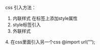css 引入方法：
1. 内联样式 在标签上添加style属性
2. style标签引入
3. 外联样式
<link rel="stylesheet" href="">
4. 在css里面引入另一个css @import url("");







